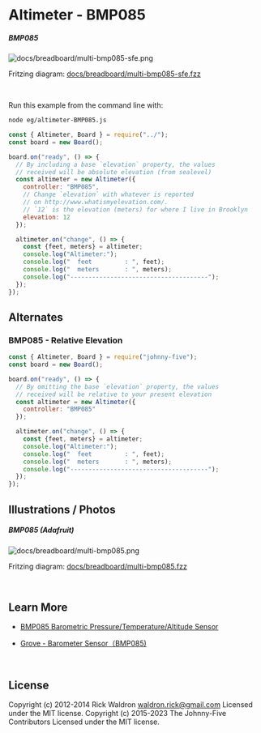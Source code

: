<!--remove-start-->

# Altimeter - BMP085

<!--remove-end-->






##### BMP085



![docs/breadboard/multi-bmp085-sfe.png](breadboard/multi-bmp085-sfe.png)<br>

Fritzing diagram: [docs/breadboard/multi-bmp085-sfe.fzz](breadboard/multi-bmp085-sfe.fzz)

&nbsp;




Run this example from the command line with:
```bash
node eg/altimeter-BMP085.js
```


```javascript
const { Altimeter, Board } = require("../");
const board = new Board();

board.on("ready", () => {
  // By including a base `elevation` property, the values
  // received will be absolute elevation (from sealevel)
  const altimeter = new Altimeter({
    controller: "BMP085",
    // Change `elevation` with whatever is reported
    // on http://www.whatismyelevation.com/.
    // `12` is the elevation (meters) for where I live in Brooklyn
    elevation: 12
  });

  altimeter.on("change", () => {
    const {feet, meters} = altimeter;
    console.log("Altimeter:");
    console.log("  feet         : ", feet);
    console.log("  meters       : ", meters);
    console.log("--------------------------------------");
  });
});

```

## Alternates


### BMP085 - Relative Elevation



```javascript
const { Altimeter, Board } = require("johnny-five");
const board = new Board();

board.on("ready", () => {
  // By omitting the base `elevation` property, the values
  // received will be relative to your present elevation
  const altimeter = new Altimeter({
    controller: "BMP085"
  });

  altimeter.on("change", () => {
    const {feet, meters} = altimeter;
    console.log("Altimeter:");
    console.log("  feet         : ", feet);
    console.log("  meters       : ", meters);
    console.log("--------------------------------------");
  });
});

```



## Illustrations / Photos


##### BMP085 (Adafruit)



![docs/breadboard/multi-bmp085.png](breadboard/multi-bmp085.png)<br>

Fritzing diagram: [docs/breadboard/multi-bmp085.fzz](breadboard/multi-bmp085.fzz)

&nbsp;






## Learn More

- [BMP085 Barometric Pressure/Temperature/Altitude Sensor](https://www.adafruit.com/products/391)

- [Grove - Barometer Sensor（BMP085)](http://www.seeedstudio.com/depot/grove-barometer-sensor-p-1199.html)

&nbsp;

<!--remove-start-->

## License
Copyright (c) 2012-2014 Rick Waldron <waldron.rick@gmail.com>
Licensed under the MIT license.
Copyright (c) 2015-2023 The Johnny-Five Contributors
Licensed under the MIT license.

<!--remove-end-->
